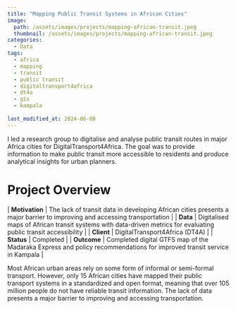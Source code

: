 ```yaml
---
title: "Mapping Public Transit Systems in African Cities"
image: 
  path: /assets/images/projects/mapping-african-transit.jpeg
  thumbnail: /assets/images/projects/mapping-african-transit.jpeg
categories:
  - Data
tags:
  - africa
  - mapping
  - transit
  - public transit
  - digitaltransport4africa
  - dt4a
  - gis
  - kampala
  
last_modified_at: 2024-06-08
---
```


I led a research group to digitalise and analyse public transit routes in major Africa cities for DigitalTransport4Africa. The goal was to provide information to make public transit more accessible to residents and produce analytical insights for urban planners.

# Project Overview

| **Motivation** | The lack of transit data in developing African cities presents a major barrier to improving and accessing transportation |
| **Data** | Digitalised maps of African transit systems with data-driven metrics for evaluating public transit accessibility |
| **Client** | DigitalTransport4Africa (DT4A) |
| **Status** | Completed |
| **Outcome** | Completed digital GTFS map of the Madaraka Express and policy recommendations for improved transit service in Kampala |

Most African urban areas rely on some form of informal or semi-formal transport. However, only 15 African cities have mapped their public transport systems in a standardized and open format, meaning that over 105 million people do not have reliable transit information. The lack of data presents a major barrier to improving and accessing transportation.